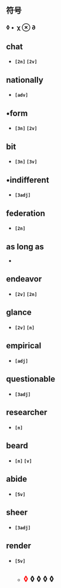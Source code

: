 ## 符号

### &loz; &bull;  &chi; &otimes; &part;





## chat

* #### `[2n]` `[2v]`



## nationally

* #### `[adv]`



## &bull;form

* #### `[3n]` `[2v]`



## bit

* #### `[3n]` `[3v]`



## &bull;indifferent

* #### `[3adj]`



## federation

* #### `[2n]`



## as long as

* 



## endeavor

* #### `[2v]` `[2n]`



## glance

* #### `[2v]` `[n]`



## empirical

* #### `[adj]`



## questionable

* #### `[3adj]`



## researcher

* #### `[n]`



## beard

* #### `[n]` `[v]`



## abide

* #### `[5v]`



## sheer

* #### `[3adj]`



## render

* #### `[5v]`

  * ## <font color=red>&loz;</font> &loz; &loz; &loz; &loz;





















